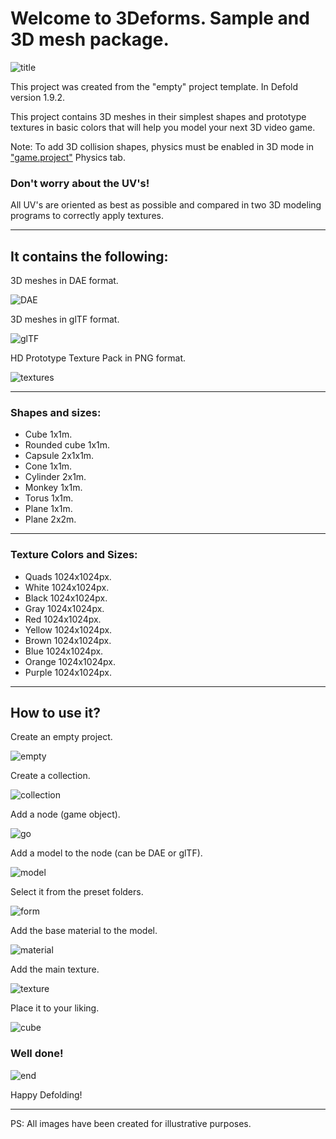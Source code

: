 # Welcome to 3Deforms. Sample and 3D mesh package.

![title](assets/graphics/docs/banner.png)

This project was created from the "empty" project template.
In Defold version 1.9.2.

This project contains 3D meshes in their simplest shapes and prototype textures in basic colors that will help you model your next 3D video game.


Note: To add 3D collision shapes, physics must be enabled in 3D mode in
["game.project"](defold://open?path=/game.project) Physics tab.

### Don't worry about the UV's!

All UV's are oriented as best as possible and compared in two 3D modeling programs to correctly apply textures.

---


## It contains the following:

3D meshes in DAE format.

![DAE](assets/graphics/docs/dae.png)

3D meshes in glTF format.

![glTF](assets/graphics/docs/gltf.png)

HD Prototype Texture Pack in PNG format.

![textures](assets/graphics/docs/hd.png)

---


### Shapes and sizes:

- Cube              1x1m.
- Rounded cube      1x1m.
- Capsule           2x1x1m.
- Cone              1x1m.
- Cylinder          2x1m.
- Monkey            1x1m.
- Torus             1x1m.
- Plane             1x1m.
- Plane             2x2m.

---

### Texture Colors and Sizes:

- Quads             1024x1024px.
- White             1024x1024px.
- Black             1024x1024px.
- Gray              1024x1024px.
- Red               1024x1024px.
- Yellow            1024x1024px.
- Brown             1024x1024px.
- Blue              1024x1024px.
- Orange            1024x1024px.
- Purple            1024x1024px.

---

## How to use it?

Create an empty project.

![empty](assets/graphics/docs/empty.png)

Create a collection.

![collection](assets/graphics/docs/collection.png)

Add a node (game object).

![go](assets/graphics/docs/go.png)

Add a model to the node (can be DAE or glTF).

![model](assets/graphics/docs/model.png)

Select it from the preset folders.

![form](assets/graphics/docs/form.png)

Add the base material to the model.

![material](assets/graphics/docs/material.png)

Add the main texture.

![texture](assets/graphics/docs/texture.png)

Place it to your liking.

![cube](assets/graphics/docs/cube.png)

### Well done!

![end](assets/graphics/docs/end.png)

Happy Defolding!

---


PS: All images have been created for illustrative purposes.
